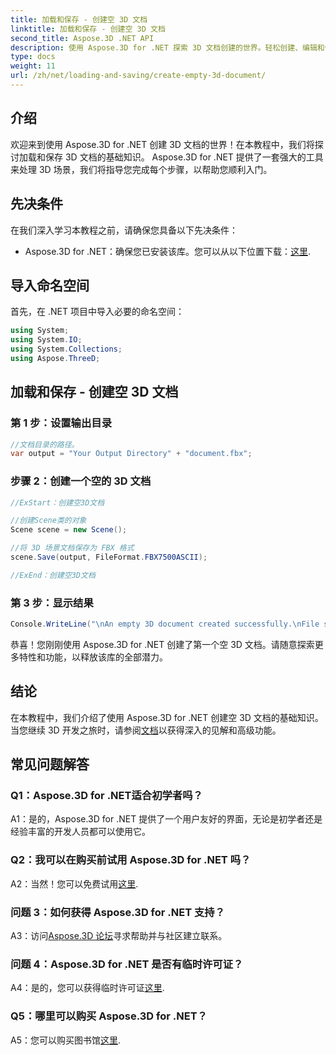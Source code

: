 ```yaml
---
title: 加载和保存 - 创建空 3D 文档
linktitle: 加载和保存 - 创建空 3D 文档
second_title: Aspose.3D .NET API
description: 使用 Aspose.3D for .NET 探索 3D 文档创建的世界。轻松创建、编辑和保存令人惊叹的 3D 场景。
type: docs
weight: 11
url: /zh/net/loading-and-saving/create-empty-3d-document/
---
```

## 介绍

欢迎来到使用 Aspose.3D for .NET 创建 3D 文档的世界！在本教程中，我们将探讨加载和保存 3D 文档的基础知识。 Aspose.3D for .NET 提供了一套强大的工具来处理 3D 场景，我们将指导您完成每个步骤，以帮助您顺利入门。

## 先决条件

在我们深入学习本教程之前，请确保您具备以下先决条件：

-  Aspose.3D for .NET：确保您已安装该库。您可以从以下位置下载：[这里](https://releases.aspose.com/3d/net/).

## 导入命名空间

首先，在 .NET 项目中导入必要的命名空间：

```csharp
using System;
using System.IO;
using System.Collections;
using Aspose.ThreeD;
```

## 加载和保存 - 创建空 3D 文档

### 第 1 步：设置输出目录

```csharp
//文档目录的路径。
var output = "Your Output Directory" + "document.fbx";
```

### 步骤 2：创建一个空的 3D 文档

```csharp
//ExStart：创建空3D文档

//创建Scene类的对象
Scene scene = new Scene();

//将 3D 场景文档保存为 FBX 格式
scene.Save(output, FileFormat.FBX7500ASCII);

//ExEnd：创建空3D文档
```

### 第 3 步：显示结果

```csharp
Console.WriteLine("\nAn empty 3D document created successfully.\nFile saved at " + output);
```

恭喜！您刚刚使用 Aspose.3D for .NET 创建了第一个空 3D 文档。请随意探索更多特性和功能，以释放该库的全部潜力。

## 结论

在本教程中，我们介绍了使用 Aspose.3D for .NET 创建空 3D 文档的基础知识。当您继续 3D 开发之旅时，请参阅[文档](https://reference.aspose.com/3d/net/)以获得深入的见解和高级功能。

## 常见问题解答

### Q1：Aspose.3D for .NET适合初学者吗？

A1：是的，Aspose.3D for .NET 提供了一个用户友好的界面，无论是初学者还是经验丰富的开发人员都可以使用它。

### Q2：我可以在购买前试用 Aspose.3D for .NET 吗？

 A2：当然！您可以免费试用[这里](https://releases.aspose.com/).

### 问题 3：如何获得 Aspose.3D for .NET 支持？

 A3：访问[Aspose.3D 论坛](https://forum.aspose.com/c/3d/18)寻求帮助并与社区建立联系。

### 问题 4：Aspose.3D for .NET 是否有临时许可证？

 A4：是的，您可以获得临时许可证[这里](https://purchase.aspose.com/temporary-license/).

### Q5：哪里可以购买 Aspose.3D for .NET？

A5：您可以购买图书馆[这里](https://purchase.aspose.com/buy).